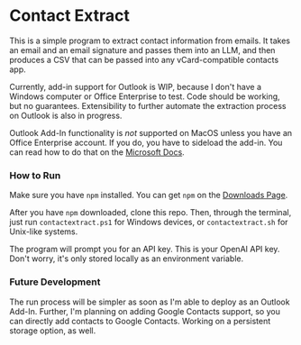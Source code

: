 # Contact Extract

This is a simple program to extract contact information from emails.
It takes an email and an email signature and passes them into an LLM, and then produces a CSV that can be passed into any vCard-compatible contacts app.

Currently, add-in support for Outlook is WIP, because I don't have a Windows computer or Office Enterprise to test. Code should be working, but no guarantees.
Extensibility to further automate the extraction process on Outlook is also in progress.

Outlook Add-In functionality is *not* supported on MacOS unless you have an Office Enterprise account. If you do, you have to sideload the add-in. You can read how to do that on the [Microsoft Docs](https://learn.microsoft.com/en-us/office/dev/add-ins/outlook/sideload-outlook-add-ins-for-testing).

### How to Run
Make sure you have `npm` installed. 
You can get `npm` on the [Downloads Page](https://nodejs.org/en/download/).

After you have `npm` downloaded, clone this repo.
Then, through the terminal, just run `contactextract.ps1` for Windows devices, or `contactextract.sh` for Unix-like systems.

The program will prompt you for an API key. This is your OpenAI API key. Don't worry, it's only stored locally as an environment variable.

### Future Development

The run process will be simpler as soon as I'm able to deploy as an Outlook Add-In. Further, I'm planning on adding Google Contacts support, so you can directly add contacts to Google Contacts. Working on a persistent storage option, as well.
